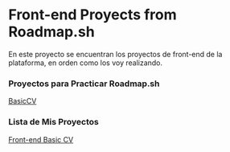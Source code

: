 # Front-end Proyects from Roadmap.sh

En este proyecto se encuentran los proyectos de front-end de la plataforma, en orden como los voy realizando.

### Proyectos para Practicar Roadmap.sh
[BasicCV](https://roadmap.sh/projects/single-page-cv)

### Lista de Mis Proyectos
[Front-end Basic CV](https://github.com/ArgenisMendoza/ProyectsRoadmap/tree/main/basiccv)
